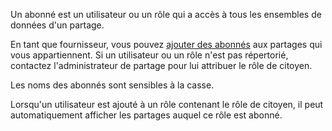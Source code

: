 Un abonné est un utilisateur ou un rôle qui a accès à tous les ensembles de données d'un partage.

En tant que fournisseur, vous pouvez [ajouter des abonnés](hdx1681040827922.md) aux partages qui vous appartiennent. Si un utilisateur ou un rôle n'est pas répertorié, contactez l'administrateur de partage pour lui attribuer le rôle de citoyen.

Les noms des abonnés sont sensibles à la casse.

Lorsqu'un utilisateur est ajouté à un rôle contenant le rôle de citoyen, il peut automatiquement afficher les partages auquel ce rôle est abonné.
